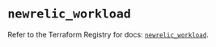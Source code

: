 # `newrelic_workload`

Refer to the Terraform Registry for docs: [`newrelic_workload`](https://registry.terraform.io/providers/newrelic/newrelic/3.57.1/docs/resources/workload).
